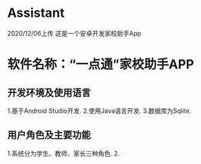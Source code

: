 # Assistant
2020/12/06上传
这是一个安卓开发家校助手App
# 软件名称：“一点通”家校助手APP
## 开发环境及使用语言
  1.基于Android Studio开发.
  2.使用Java语言开发.
  3.数据库为Sqlite.
## 用户角色及主要功能
  1.系统分为学生、教师、家长三种角色.
  2.
